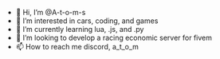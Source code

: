 - 👋 Hi, I’m @A-t-o-m-s
- 👀 I’m interested in cars, coding, and games
- 🌱 I’m currently learning lua, .js, and .py
- 💞️ I’m looking to develop a racing economic server for fivem
- 📫 How to reach me discord, a_t_o_m

<!---
A-t-o-m-s/A-t-o-m-s is a ✨ special ✨ repository because its `README.md` (this file) appears on your GitHub profile.
You can click the Preview link to take a look at your changes.
--->
